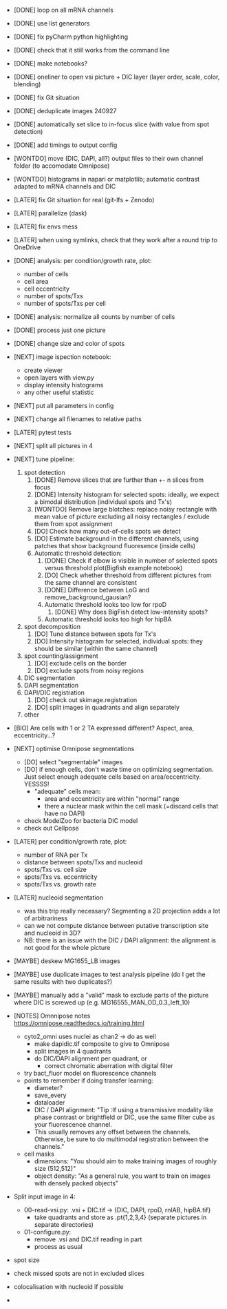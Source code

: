 - [DONE] loop on all mRNA channels
- [DONE] use list generators
- [DONE] fix pyCharm python highlighting
- [DONE] check that it still works from the command line
- [DONE] make notebooks?
- [DONE] oneliner to open vsi picture + DIC layer (layer order, scale, color, blending)
- [DONE] fix Git situation
- [DONE] deduplicate images 240927
- [DONE] automatically set slice to in-focus slice (with value from spot detection)
- [DONE] add timings to output config
- [WONTDO] move (DIC, DAPI, all?) output files to their own channel folder (to accomodate Omnipose)
- [WONTDO] histograms in napari or matplotlib; automatic contrast adapted to mRNA channels and DIC
- [LATER] fix Git situation for real (git-lfs + Zenodo)
- [LATER] parallelize (dask)
- [LATER] fix envs mess
- [LATER] when using symlinks, check that they work after a round trip to OneDrive
- [DONE] analysis: per condition/growth rate, plot:
  - number of cells
  - cell area
  - cell eccentricity
  - number of spots/Txs
  - number of spots/Txs per cell
- [DONE] analysis: normalize all counts by number of cells
- [DONE] process just one picture
- [DONE] change size and color of spots 
- [NEXT] image ispection notebook:
  - create viewer
  - open layers with view.py
  - display intensity histograms
  - any other useful statistic
- [NEXT] put all parameters in config
- [NEXT] change all filenames to relative paths
- [LATER] pytest tests
- [NEXT] split all pictures in 4
- [NEXT] tune pipeline:
  1. spot detection
     1. [DONE] Remove slices that are further than +- n slices from focus
     2. [DONE] Intensity histogram for selected spots: ideally, we expect a bimodal distribution (individual spots and Tx's)
     3. [WONTDO] Remove large blotches: replace noisy rectangle with mean value of picture excluding all noisy rectangles / exclude them from spot assignment
     4. [DO] Check how many out-of-cells spots we detect
     5. [DO] Estimate background in the different channels, using patches that show background fluoresence (inside cells)
     6. Automatic threshold detection: 
        1. [DONE] Check if elbow is visible in number of selected spots versus threshold plot(Bigfish example notebook)
        2. [DO] Check whether threshold from different pictures from the same channel are consistent
        3. [DONE] Difference between LoG and remove_background_gausian?
        4. Automatic threshold looks too low for rpoD
           1. [DONE] Why does BigFish detect low-intensity spots?
        5. Automatic threshold looks too high for hipBA
  2. spot decomposition
     1. [DO] Tune distance between spots for Tx's
     2. [DO] Intensity histogram for selected, individual spots: they should be similar (within the same channel)
  3. spot counting/assignment 
     1. [DO] exclude cells on the border
     2. [DO] exclude spots from noisy regions
  4. DIC segmentation
  5. DAPI segmentation
  6. DAPI/DIC registration 
     1. [DO] check out skimage.registration
     2. [DO] split images in quadrants and align separately
  7. other
- [BIO] Are cells with 1 or 2 TA expressed different? Aspect, area, eccentricity...?
- [NEXT] optimise Omnipose segmentations
  - [DO] select "segmentable" images
  - [DO] if enough cells, don't waste time on optimizing segmentation. Just select enough adequate cells based on area/eccentricity. YESSSS!
    - "adequate" cells mean:
      - area and eccentricity are within "normal" range
      - there a nuclear mask within the cell mask (=discard cells that have no DAPI)
  - check ModelZoo for bacteria DIC model
  - check out Cellpose
- [LATER] per condition/growth rate, plot:
  - number of RNA per Tx
  - distance between spots/Txs and nucleoid
  - spots/Txs vs. cell size
  - spots/Txs vs. eccentricity
  - spots/Txs vs. growth rate
- [LATER] nucleoid segmentation
  - was this trip really necessary? Segmenting a 2D projection adds a lot of arbitrariness
  - can we not compute distance between putative transcription site and nucleoid in 3D?
  - NB: there is an issue with the DIC / DAPI alignment: the alignment is not good for the whole picture
- [MAYBE] deskew MG1655_LB images
- [MAYBE] use duplicate images to test analysis pipeline (do I get the same results with two duplicates?)
- [MAYBE] manually add a "valid" mask to exclude parts of the picture where DIC is screwed up (e.g. MG16555_MAN_OD_0.3_left_10)
- [NOTES] Omnnipose notes https://omnipose.readthedocs.io/training.html
  - cyto2_omni uses nuclei as chan2 -> do as well
    - make dapidic.tif composite to give to Omnipose
    - split images in 4 quadrants
    - do DIC/DAPI alignment per quadrant, or
      - correct chromatic aberration with digital filter
  - try bact_fluor model on fluorescence channels
  - points to remember if doing transfer learning:
    - diameter?
    - save_every
    - dataloader
    - DIC / DAPI alignment: "Tip :If using a transmissive modality like phase contrast or brightfield or DIC, use the same filter cube as your fluorescence channel. 
    - This usually removes any offset between the channels. Otherwise, be sure to do multimodal registration between the channels."
  - cell masks
    - dimensions: "You should aim to make training images of roughly size (512,512)"
    - object density: "As a general rule, you want to train on images with densely packed objects"
- Split input image in 4:
  - 00-read-vsi.py: .vsi + DIC.tif -> {DIC, DAPI, rpoD, rnlAB, hipBA.tif}
    - take quadrants and store as .pt{1,2,3,4} (separate pictures in separate directories)
  - 01-configure.py: 
    - remove .vsi and DIC.tif reading in part
    - process as usual


- spot size
- check missed spots are not in excluded slices
- colocalisation with nucleoid if possible
- 